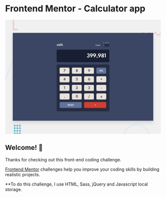 # Frontend Mentor - Calculator app
![Design preview for the Calculator app coding challenge](./design/desktop-preview.jpg)
## Welcome! 👋

Thanks for checking out this front-end coding challenge.

[Frontend Mentor](https://www.frontendmentor.io) challenges help you improve your coding skills by building realistic projects.

**To do this challenge, I use HTML, Sass, jQuery and Javascript local storage.
